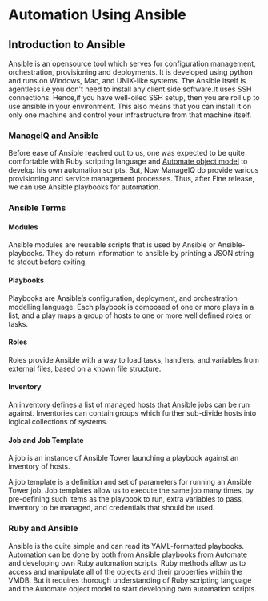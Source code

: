 # Automation Using Ansible

## Introduction to Ansible

Ansible is an opensource tool which serves for configuration management, orchestration, provisioning and deployments. It is developed using python and runs on Windows, Mac, and UNIX-like systems. The Ansible itself is agentless i.e you don't need to install any client side software.It uses SSH connections. Hence,if you have well-oiled SSH setup, then you are roll up to use ansible in your environment. This also means that you can install it on only one machine and control your infrastructure from that machine itself.

### ManageIQ and Ansible

Before ease of Ansible reached out to us, one was expected to be quite comfortable with Ruby scripting language and [Automate object model](https://pemcg.gitbooks.io/mastering-automation-in-cloudforms-4-2-and-manage/content/introduction_to_the_automate_datastore/chapter.html) to develop his own automation scripts. But, Now ManageIQ do provide various provisioning and service management processes. Thus, after Fine release, we can use Ansible playbooks for automation.

### Ansible Terms

#### Modules

Ansible modules are reusable scripts that is used by Ansible or Ansible-playbooks. They do return information to ansible by printing a JSON string to stdout before exiting.

#### Playbooks

  Playbooks are Ansible’s configuration, deployment, and orchestration modelling language. Each playbook is composed of one or more plays in a list, and a play maps a group of hosts to one or more well defined roles or tasks.

#### Roles

Roles provide Ansible with a way to load tasks, handlers, and variables from external files, based on a known file structure.

#### Inventory

An inventory defines a list of managed hosts that Ansible jobs can be run against. Inventories can contain groups which further sub-divide hosts into logical collections of systems.

#### Job and Job Template

A job is an instance of Ansible Tower launching a playbook against an inventory of hosts.

A job template is a definition and set of parameters for running an Ansible Tower job.
Job templates allow us to execute the same job many times, by pre-defining such items as the playbook to run, extra variables to pass, inventory to be managed, and credentials that should be used.

### Ruby and Ansible

Ansible is the quite simple and can  read its YAML-formatted playbooks.
Automation can be done by both from Ansible playbooks from Automate and developing own Ruby automation scripts.
Ruby methods allow us to access and manipulate all of the objects and their properties within the VMDB.   But it requires thorough understanding of Ruby scripting language and the Automate object model to start developing own automation scripts.
